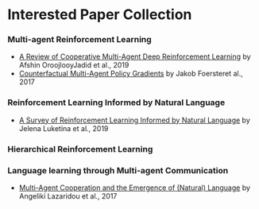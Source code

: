 # Interested Paper Collection

### Multi-agent Reinforcement Learning
* [A Review of Cooperative Multi-Agent Deep Reinforcement Learning](https://arxiv.org/abs/1908.03963) by Afshin OroojlooyJadid et al., 2019
* [Counterfactual Multi-Agent Policy Gradients](https://arxiv.org/abs/1705.08926) by Jakob Foersteret al., 2017

### Reinforcement Learning Informed by Natural Language
* [A Survey of Reinforcement Learning Informed by Natural Language](https://arxiv.org/abs/1906.03926) by Jelena Luketina et al., 2019

### Hierarchical Reinforcement Learning

### Language learning through Multi-agent Communication
* [Multi-Agent Cooperation and the Emergence of (Natural) Language](https://arxiv.org/abs/1612.07182) by Angeliki Lazaridou et al., 2017


